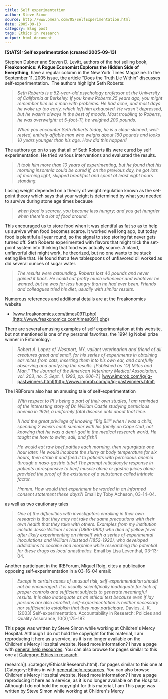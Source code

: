```yaml
---
title: Self experimentation
author: Steve Simon
source: http://www.pmean.com/05/SelfExperimentation.html
date: 2005-09-13
category: Blog post
tags: Ethics in research
output: html_document
---
```

**[StATS]:** **Self experimentation (created
2005-09-13)**

Stephen Dubner and Steven D. Levitt, authors of the hot selling book,
**Freakonomics: A Rogue Economist Explores the Hidden Side of
Everything**, have a regular column in the New York Times Magazine. In
the September 11, 2005 issue, the article \"Does the Truth Lie Within\"
discusses self-experimentation.  The authors highlight Seth Roberts:

> *Seth Roberts is a 52-year-old psychology professor at the University
> of California at Berkeley. If you knew Roberts 25 years ago, you might
> remember him as a man with problems. He had acne, and most days he
> woke up too early, which left him exhausted. He wasn\'t depressed, but
> he wasn\'t always in the best of moods. Most troubling to Roberts, he
> was overweight: at 5-foot-11, he weighed 200 pounds.*
>
> *When you encounter Seth Roberts today, he is a clear-skinned,
> well-rested, entirely affable man who weighs about 160 pounds and
> looks 10 years younger than his age. How did this happen?*

The authors go on to say that all of Seth Roberts ills were cured by
self experimentation. He tried various interventions and evaluated the
results.

> *It took him more than 10 years of experimenting, but he found that
> his morning insomnia could be cured if, on the previous day, he got
> lots of morning light, skipped breakfast and spent at least eight
> hours standing.*

Losing weight depended on a theory of weight regulation known as the
set-point theory which says that your weight is determined by what you
needed to survive during stone age times because

> *when food is scarcer, you become less hungry; and you get hungrier
> when there\'s a lot of food around.*

This encouraged us to store food when it was plentiful as fat so as to
help us survive when food becomes scarce. It worked well long ago, but
today food is plentiful all year round, so the signal to stop storing
fat never gets turned off. Seth Roberts experimented with flavors that
might trick the set-point system into thinking that food was actually
scarce. A bland, unflavorful diet might work, he theorized, but no one
wants to be stuck eating like that. He found that a few tablespoons of
unflavored oil worked as did several ounces of sugar water.

> *The results were astounding. Roberts lost 40 pounds and never gained
> it back. He could eat pretty much whenever and whatever he wanted, but
> he was far less hungry than he had ever been. Friends and colleagues
> tried his diet, usually with similar results.*

Numerous references and additional details are at the Freakonomics
website

-   [www.freakonomics.com/times0911.php](http://www.freakonomics.com/times0911.php)

There are several amusing examples of self experimentation at this
website, but not mentioned is one of my personal favorites, the 1994 Ig
Nobel prize winner in Entomology:

> *Robert A. Lopez of Westport, NY, valiant veterinarian and friend of
> all creatures great and small, for his series of experiments in
> obtaining ear mites from cats, inserting them into his own ear, and
> carefully observing and analyzing the results. \[Published as \"Of
> Mites and Man,\" The Journal of the American Veterinary Medical
> Association, vol. 203, no. 5, Sept. 1, 1993, pp. 606-7.\]*
> [www.improb.com/ig/ig-pastwinners.html](http://www.improb.com/ig/ig-pastwinners.html)

The IRBForum also has an amusing tale of self-experimentation

> *With respect to PI\'s being a part of their own studies, I am
> reminded of the interesting story of Dr. William Castle studying
> pernicious anemia in 1926, a uniformly fatal disease until about that
> time.*
>
> *\[I had the great privilege of knowing \"Big Bill\" when I was a
> child, spending 2 weeks each summer with his family on Cape Cod, not
> knowing that he was a demi-god in the medical research world. He
> taught me how to swim, sail, and fish!\]*
>
> *He would eat raw beef patties each morning, then regurgitate one hour
> later. He would incubate the slurry at body temperature for six hours,
> then strain it and feed it to patients with pernicious anemia through
> a naso-gastric tube! The prompt reticulocyte response in patients
> unresponsive to beef muscle alone or gastric juices alone provided the
> proof of the existence of a substance called intrinsic factor.*
>
> *Hmmm. How would that experiment be worded in an informed consent
> statement these days?!* Email by Toby Acheson, 03-14-04.

as well as two cautionary tales

> *One of the difficulties with investigators enrolling in their own
> research is that they may not take the same precautions with their own
> health that they take with others. Examples from my institution
> include Jesse William Lazear (1866-1900) who died of yellow fever
> after likely experimenting on himself with a series of experimental
> inoculations and William Halstead (1852-1922), who developed
> addictions to cocaine and morphine while researching the potential for
> these drugs as local anesthetics.* Email by Lisa Leventhal, 03-13-04.

Another participant in the IRBForum, Miguel Roig, cites a publication
opposing self-experimentation in a 03-16-04 email:

> *Except in certain cases of unusual risk, self-experimentation should
> not be encouraged. It is usually scientifically inadequate for lack of
> proper controls and sufficient subjects to generate meaningful
> results. It is also inadequate as an ethical test because even if lay
> persons are also enrolled, self-experimentation is neither necessary
> nor sufficient to establish that they may participate.* Davies, J. K.
> (2003) Self-experimentation. Accountability in Research: Policies and
> Quality Assurance, 10(3),175-187.

This page was written by Steve Simon while working at Children\'s Mercy
Hospital. Although I do not hold the copyright for this material, I am
reproducing it here as a service, as it is no longer available on the
Children\'s Mercy Hospital website. Need more information? I have a page
with [general help resources](../GeneralHelp.html). You can also browse
for pages similar to this one at [Category: Ethics in
research](../category/EthicsInResearch.html).
<!---More--->
research](../category/EthicsInResearch.html).
for pages similar to this one at [Category: Ethics in
with [general help resources](../GeneralHelp.html). You can also browse
Children\'s Mercy Hospital website. Need more information? I have a page
reproducing it here as a service, as it is no longer available on the
Hospital. Although I do not hold the copyright for this material, I am
This page was written by Steve Simon while working at Children\'s Mercy

<!---Do not use
**[StATS]:** **Self experimentation (created
This page was written by Steve Simon while working at Children\'s Mercy
Hospital. Although I do not hold the copyright for this material, I am
reproducing it here as a service, as it is no longer available on the
Children\'s Mercy Hospital website. Need more information? I have a page
with [general help resources](../GeneralHelp.html). You can also browse
for pages similar to this one at [Category: Ethics in
research](../category/EthicsInResearch.html).
--->

